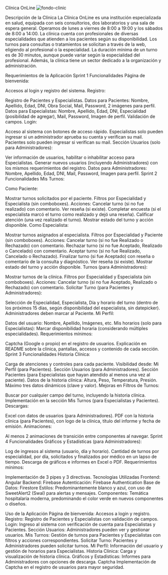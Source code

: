 Clínica OnLine
![fondo-clinic](https://github.com/Marisolterancocoramon1991/clinica-kervin/assets/108747980/d6ffaa44-3465-4774-a9cf-c012474b9c67)

Descripción de la Clínica
La Clínica OnLine es una institución especializada en salud, equipada con seis consultorios, dos laboratorios y una sala de espera general. Operamos de lunes a viernes de 8:00 a 19:00 y los sábados de 8:00 a 14:00. La clínica cuenta con profesionales de diversas especialidades que atienden a los pacientes según su disponibilidad. Los turnos para consultas o tratamientos se solicitan a través de la web, eligiendo al profesional o la especialidad. La duración mínima de un turno es de 30 minutos, aunque puede variar según la especialidad del profesional. Además, la clínica tiene un sector dedicado a la organización y administración.

Requerimientos de la Aplicación
Sprint 1
Funcionalidades
Página de bienvenida:

Accesos al login y registro del sistema.
Registro:

Registro de Pacientes y Especialistas.
Datos para Pacientes:
Nombre, Apellido, Edad, DNI, Obra Social, Mail, Password, 2 imágenes para perfil.
Datos para Especialistas:
Nombre, Apellido, Edad, DNI, Especialidad (posibilidad de agregar), Mail, Password, Imagen de perfil.
Validación de campos.
Login:

Acceso al sistema con botones de acceso rápido.
Especialistas solo pueden ingresar si un administrador aprueba su cuenta y verifican su mail.
Pacientes solo pueden ingresar si verifican su mail.
Sección Usuarios (solo para Administradores):

Ver información de usuarios, habilitar o inhabilitar acceso para Especialistas.
Generar nuevos usuarios (incluyendo Administradores) con los mismos requerimientos del registro.
Datos para Administradores: Nombre, Apellido, Edad, DNI, Mail, Password, Imagen para perfil.
Sprint 2
Funcionalidades
Mis Turnos:

Como Paciente:

Mostrar turnos solicitados por el paciente.
Filtros por Especialidad y Especialista (sin comboboxes).
Acciones:
Cancelar turno (si no fue realizado) con comentario.
Ver reseña (si existe).
Completar encuesta (si el especialista marcó el turno como realizado y dejó una reseña).
Calificar atención (una vez realizado el turno).
Mostrar estado del turno y acción disponible.
Como Especialista:

Mostrar turnos asignados al especialista.
Filtros por Especialidad y Paciente (sin comboboxes).
Acciones:
Cancelar turno (si no fue Realizado o Rechazado) con comentario.
Rechazar turno (si no fue Aceptado, Realizado o Cancelado) con comentario.
Aceptar turno (si no fue Realizado, Cancelado o Rechazado).
Finalizar turno (si fue Aceptado) con reseña o comentario de la consulta y diagnóstico.
Ver reseña (si existe).
Mostrar estado del turno y acción disponible.
Turnos (para Administradores):

Mostrar turnos de la clínica.
Filtros por Especialidad y Especialista (sin comboboxes).
Acciones:
Cancelar turno (si no fue Aceptado, Realizado o Rechazado) con comentario.
Solicitar Turno (para Pacientes y Administradores):

Selección de Especialidad, Especialista, Día y horario del turno (dentro de los próximos 15 días, según disponibilidad del especialista, sin datepicker).
Administradores deben marcar al Paciente.
Mi Perfil:

Datos del usuario: Nombre, Apellido, Imágenes, etc.
Mis horarios (solo para Especialistas):
Marcar disponibilidad horaria (considerando múltiples especialidades).
Requerimientos mínimos:

Captcha (Google o propio) en el registro de usuarios.
Explicación en README sobre la clínica, pantallas, accesos y contenido de cada sección.
Sprint 3
Funcionalidades
Historia Clínica:

Carga de atenciones y controles para cada paciente.
Visibilidad desde:
Mi Perfil (para Pacientes).
Sección Usuarios (para Administradores).
Sección Pacientes (para Especialistas que hayan atendido al menos una vez al paciente).
Datos de la historia clínica:
Altura, Peso, Temperatura, Presión.
Máximo tres datos dinámicos (clave y valor).
Mejoras en Filtros de Turnos:

Buscar por cualquier campo del turno, incluyendo la historia clínica.
Implementación en la sección Mis Turnos (para Especialistas y Pacientes).
Descargas:

Excel con datos de usuarios (para Administradores).
PDF con la historia clínica (para Pacientes), con logo de la clínica, título del informe y fecha de emisión.
Animaciones:

Al menos 2 animaciones de transición entre componentes al navegar.
Sprint 4
Funcionalidades
Gráficos y Estadísticas (para Administradores):

Log de ingresos al sistema (usuario, día y horario).
Cantidad de turnos por especialidad, por día, solicitados y finalizados por médico en un lapso de tiempo.
Descarga de gráficos e informes en Excel o PDF.
Requerimientos mínimos:

Implementación de 3 pipes y 3 directivas.
Tecnologías Utilizadas
Frontend: Angular
Backend: Firebase
Autenticación: Firebase Authentication
Base de Datos: Firestore
Estilos: Predominantemente blanco y azul, con uso de SweetAlert2 (Swal) para alertas y mensajes.
Componentes: Temática hospitalaria moderna, predominando el color verde en nuevos componentes o diseños.

Uso de la Aplicación
Página de bienvenida: Accesos a login y registro.
Registro: Registro de Pacientes y Especialistas con validación de campos.
Login: Ingreso al sistema con verificación de cuenta para Especialistas y Pacientes.
Sección Usuarios: Administradores pueden ver y gestionar usuarios.
Mis Turnos: Gestión de turnos para Pacientes y Especialistas con filtros y acciones correspondientes.
Solicitar Turno: Pacientes y Administradores pueden solicitar turnos.
Mi Perfil: Información del usuario y gestión de horarios para Especialistas.
Historia Clínica: Carga y visualización de historia clínica.
Gráficos y Estadísticas: Informes para Administradores con opciones de descarga.
Captcha
Implementación de Captcha en el registro de usuarios para mayor seguridad.
